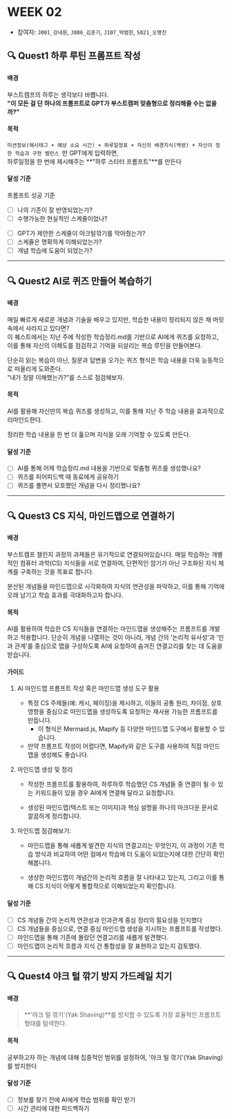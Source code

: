 # WEEK 02

- 참여자: `J001_강내원`, `J086_김훈기`, `J107_박범한`, `S021_오명진`

<!-- # 퀘스트 선정 및 가이드라인 -->

## 🔍 Quest1 하루 루틴 프롬프트 작성

#### 배경

부스트캠프의 하루는 생각보다 바쁩니다.  
**"이 모든 걸 단 하나의 프롬프트로 GPT가 부스트캠퍼 맞춤형으로 정리해줄 수는 없을까?"**

#### 목적

`미션정보(해시태그 + 예상 소요 시간) + 하루일정표 + 자신의 배경지식(역량) + 자신이 정한 학습과 구현 밸런스 `만 GPT에게 입력하면,  
하루일정을 한 번에 제시해주는 **"하루 스타터 프롬프트"**를 만든다

#### 달성 기준

프롬프트 성공 기준

* [ ] 나의 기준이 잘 반영되었는가?
* [ ] 수행가능한 현실적인 스케줄이었나?
- [ ] GPT가 제안한 스케줄이 야크털깎기를 막아줬는가?
- [ ] 스케쥴은 명확하게 이해되었는가?
- [ ] 개념 학습에 도움이 되었는가?

---

## 🔍 Quest2 AI로 퀴즈 만들어 복습하기

#### 배경

매일 빠르게 새로운 개념과 기술을 배우고 있지만, 학습한 내용이 정리되지 않은 채 머릿속에서 사라지고 있다면?  
이 퀘스트에서는 지난 주에 작성한 학습정리.md를 기반으로 AI에게 퀴즈를 요청하고, 이를 통해 자신의 이해도를 점검하고 기억을 되살리는 복습 루틴을 만들어본다.  
  
단순히 읽는 복습이 아닌, 질문과 답변을 오가는 퀴즈 형식은 학습 내용을 더욱 능동적으로 떠올리게 도와준다.  
“내가 정말 이해했는가?”를 스스로 점검해보자.  

#### 목적

AI를 활용해 자신만의 복습 퀴즈를 생성하고, 이를 통해 지난 주 학습 내용을 효과적으로 리마인드한다.

정리한 학습 내용을 한 번 더 훑으며 지식을 오래 기억할 수 있도록 만든다.

#### 달성 기준

- [ ] AI를 통해 어제 학습정리.md 내용을 기반으로 맞춤형 퀴즈를 생성했나요?
- [ ] 퀴즈를 피어피드백 때 동료에게 공유하기
- [ ] 퀴즈를 풀면서 모호했던 개념을 다시 정리했나요?

---

## 🔍 Quest3 CS 지식, 마인드맵으로 연결하기

#### 배경

부스트캠프 챌린지 과정의 과제들은 유기적으로 연결되어있습니다.
매일 학습하는 개별적인 컴퓨터 과학(CS) 지식들을 서로 연결하여, 단편적인 암기가 아닌 구조화된 지식 체계를 구축하는 것을 목표로 합니다.

분산된 개념들을 마인드맵으로 시각화하여 지식의 연관성을 파악하고, 이를 통해 기억에 오래 남기고 학습 효과를 극대화하고자 합니다.


#### 목적

AI를 활용하여 학습한 CS 지식들을 연결하는 마인드맵을 생성해주는 프롬프트를 개발하고 적용합니다. 단순히 개념을 나열하는 것이 아니라, 개념 간의 '논리적 유사성'과 '인과 관계'를 중심으로 맵을 구성하도록 AI에 요청하여 숨겨진 연결고리를 찾는 데 도움을 받습니다.

#### 가이드

1. AI 마인드맵 프롬프트 작성 혹은 마인드맵 생성 도구 활용

   - 특정 CS 주제들(예: 캐시, 페이징)을 제시하고, 이들의 공통 원리, 차이점, 상호 영향을 중심으로 마인드맵을 생성하도록 요청하는 재사용 가능한 프롬프트를 만듭니다.
     - 이 형식은 Mermaid.js, Mapify 등 다양한 마인드맵 도구에서 활용할 수 있습니다.
   - 만약 프롬프트 작성이 어렵다면, Mapify와 같은 도구를 사용하여 직접 마인드맵을 생성해도 좋습니다.

2. 마인드맵 생성 및 정리

   - 작성한 프롬프트를 활용하여, 하루하루 학습했던 CS 개념들 중 연결이 될 수 있는 키워드들이 있을 경우 AI에게 연결해 달라고 요청합니다.

   - 생성된 마인드맵(텍스트 또는 이미지)과 핵심 설명을 하나의 마크다운 문서로 깔끔하게 정리합니다.

3. 마인드맵 점검해보기:

   - 마인드맵을 통해 새롭게 발견한 지식의 연결고리는 무엇인지, 이 과정이 기존 학습 방식과 비교하여 어떤 점에서 학습에 더 도움이 되었는지에 대한 간단히 확인해봅니다.

   - 생성한 마인드맵이 개념간의 논리적 흐름을 잘 나타내고 있는지, 그리고 이를 통해 CS 지식이 어떻게 통합적으로 이해되었는지 확인합니다.

#### 달성 기준

- [ ] CS 개념들 간의 논리적 연관성과 인과관계 중심 정리의 필요성을 인지했다
- [ ] CS 개념들을 중심으로, 연결 중심 마인드맵 생성을 지시하는 프롬프트를 작성했다.
- [ ] 마인드맵을 통해 기존에 몰랐던 연결고리를 새롭게 발견했다.
- [ ] 마인드맵이 논리적 흐름과 지식 간 통합성을 잘 표현하고 있는지 검토했다.

---

## 🔍 Quest4 야크 털 깎기 방지 가드레일 치기

#### 배경

> **'야크 털 깎기'(Yak Shaving)**를 방지할 수 있도록 가장 효율적인 프롬프트 형태를 탐색한다.

#### 목적

공부하고자 하는 개념에 대해 집중적인 범위를 설정하여, '야크 털 깎기'(Yak Shaving)를 방지한다

#### 달성 기준

* [ ] 정보를 찾기 전에 AI에게 학습 범위를 확인 받기
* [ ] 시간 관리에 대한 피드백하기
